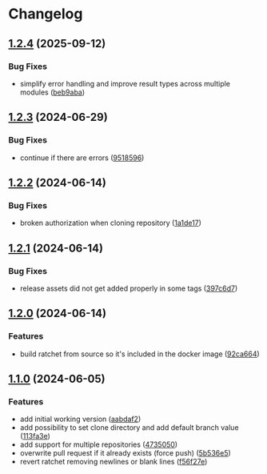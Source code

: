 # Changelog

## [1.2.4](https://github.com/Brend-Smits/ratchet-dispatcher/compare/v1.2.3...v1.2.4) (2025-09-12)


### Bug Fixes

* simplify error handling and improve result types across multiple modules ([beb9aba](https://github.com/Brend-Smits/ratchet-dispatcher/commit/beb9aba5851b489752c4985535498ae569744970))

## [1.2.3](https://github.com/Brend-Smits/ratchet-dispatcher/compare/v1.2.2...v1.2.3) (2024-06-29)


### Bug Fixes

* continue if there are errors ([9518596](https://github.com/Brend-Smits/ratchet-dispatcher/commit/9518596d5f4e48528d97148d97c98f5046429454))

## [1.2.2](https://github.com/Brend-Smits/ratchet-dispatcher/compare/v1.2.1...v1.2.2) (2024-06-14)


### Bug Fixes

* broken authorization when cloning repository ([1a1de17](https://github.com/Brend-Smits/ratchet-dispatcher/commit/1a1de17d84539f42a5d4d1ceb45563a544764e29))

## [1.2.1](https://github.com/Brend-Smits/ratchet-dispatcher/compare/v1.2.0...v1.2.1) (2024-06-14)


### Bug Fixes

* release assets did not get added properly in some tags ([397c6d7](https://github.com/Brend-Smits/ratchet-dispatcher/commit/397c6d74a7050e20529abac145282a1a1486ca4e))

## [1.2.0](https://github.com/Brend-Smits/ratchet-dispatcher/compare/v1.1.0...v1.2.0) (2024-06-14)


### Features

* build ratchet from source so it's included in the docker image ([92ca664](https://github.com/Brend-Smits/ratchet-dispatcher/commit/92ca664b02324e71684779715a9f1159b3e106ab))

## [1.1.0](https://github.com/Brend-Smits/ratchet-dispatcher/compare/v1.0.0...v1.1.0) (2024-06-05)


### Features

* add initial working version ([aabdaf2](https://github.com/Brend-Smits/ratchet-dispatcher/commit/aabdaf20b0e1be4095ae51d3861ace50e89ecde4))
* add possibility to set clone directory and add default branch value ([113fa3e](https://github.com/Brend-Smits/ratchet-dispatcher/commit/113fa3e88f405766bca6aeb16809e178d90df4a2))
* add support for multiple repositories ([4735050](https://github.com/Brend-Smits/ratchet-dispatcher/commit/47350503290bd5efbbf59c9614a7d9b1c9cd4a2c))
* overwrite pull request if it already exists (force push) ([5b536e5](https://github.com/Brend-Smits/ratchet-dispatcher/commit/5b536e553e17c79ed4a6c699507abdb3795ced1d))
* revert ratchet removing newlines or blank lines ([f56f27e](https://github.com/Brend-Smits/ratchet-dispatcher/commit/f56f27e1c1e1e609a0e94da0896f995f0d800e87))
